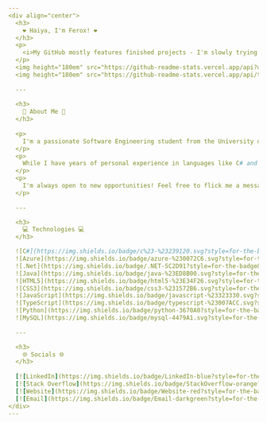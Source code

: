 ```yaml
---
<div align="center">
  <h3>
    ❤️ Haiya, I'm Ferox! ❤️
  </h3>
  <p>
    <i>My GitHub mostly features finished projects - I'm slowly trying to add more!</i>
  </p>
  <img height="180em" src="https://github-readme-stats.vercel.app/api?username=feroxfoxxo&show_icons=true&theme=date_night&include_all_commits=true&count_private=true"/>
  <img height="180em" src="https://github-readme-stats.vercel.app/api/top-langs/?username=feroxfoxxo&layout=compact&langs_count=7&theme=date_night"/>
  
  ---
  
  <h3>
    💫 About Me 💫
  </h3>
  
  <p>
    I'm a passionate Software Engineering student from the University of Auckland, studying a Bachelor of Engineering (Honors). I've been programming since I was eight, and have a love for tackling complex problems and crafting elegant solutions for them.
  </p>
  <p>
    While I have years of personal experience in languages like C# and Java, I'm always looking to expand my skills with new languages and frameworks and I'm currently combining my strong practical background with academic theory at University. I thrive in collaborative environments where I can passionately share my preexisting knowledge and quickly achieve shared goals through my strong self-motivation.
  </p>
  <p>
    I'm always open to new opportunities! Feel free to flick me a message and I'll be sure to look into it. Particularly, I love projects requiring innovative thinking and allow me to make a meaningful impact on the world as a whole.
  </p>
  
  ---

  <h3>
    💻 Technologies 💻
  </h3>

  ![C#](https://img.shields.io/badge/c%23-%23239120.svg?style=for-the-badge&logo=sharp&logoColor=white)
  ![Azure](https://img.shields.io/badge/azure-%230072C6.svg?style=for-the-badge&logo=icloud&logoColor=white)
  ![.Net](https://img.shields.io/badge/.NET-5C2D91?style=for-the-badge&logo=.net&logoColor=white)
  ![Java](https://img.shields.io/badge/java-%23ED8B00.svg?style=for-the-badge&logo=openjdk&logoColor=white)
  ![HTML5](https://img.shields.io/badge/html5-%23E34F26.svg?style=for-the-badge&logo=html5&logoColor=white)
  ![CSS3](https://img.shields.io/badge/css3-%231572B6.svg?style=for-the-badge&logo=css3&logoColor=white)
  ![JavaScript](https://img.shields.io/badge/javascript-%23323330.svg?style=for-the-badge&logo=javascript&logoColor=white)
  ![TypeScript](https://img.shields.io/badge/typescript-%23007ACC.svg?style=for-the-badge&logo=typescript&logoColor=white)
  ![Python](https://img.shields.io/badge/python-3670A0?style=for-the-badge&logo=python&logoColor=white)
  ![MySQL](https://img.shields.io/badge/mysql-4479A1.svg?style=for-the-badge&logo=mysql&logoColor=white)
  
  ---

  <h3>
    🌐 Socials 🌐
  </h3>
  
  [![LinkedIn](https://img.shields.io/badge/LinkedIn-blue?style=for-the-badge&logo=linkedin&logoColor=white)](https://www.linkedin.com/in/daniel-munn-nz) 
  [![Stack Overflow](https://img.shields.io/badge/StackOverflow-orange?style=for-the-badge&logo=stack-overflow&logoColor=white)](https://stackoverflow.com/users/10874844/feroxfoxxo) 
  [![Website](https://img.shields.io/badge/Website-red?style=for-the-badge&logo=apifox&logoColor=white)](https://feroxfoxxo.com) 
  [![Email](https://img.shields.io/badge/Email-darkgreen?style=for-the-badge&logo=gmail&logoColor=white)](mailto:feroxfoxxo@gmail.com)
</div>
---
```

